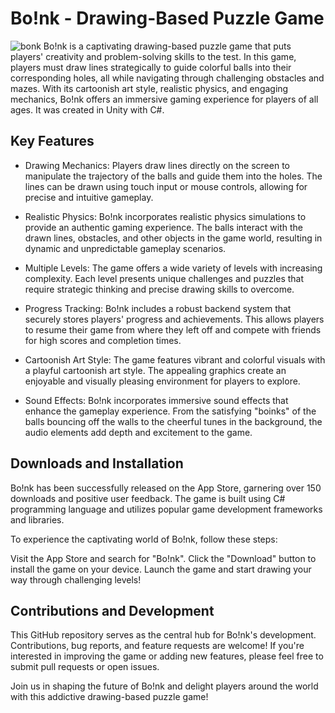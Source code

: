 # Bo!nk - Drawing-Based Puzzle Game
![bonk](https://github.com/MarkvilleDev/Boink/assets/75771131/2d2a8d63-77a1-4784-9921-b352adc9d720)
Bo!nk is a captivating drawing-based puzzle game that puts players' creativity and problem-solving skills to the test. In this game, players must draw lines strategically to guide colorful balls into their corresponding holes, all while navigating through challenging obstacles and mazes. With its cartoonish art style, realistic physics, and engaging mechanics, Bo!nk offers an immersive gaming experience for players of all ages. It was created in Unity with C#.

## Key Features
* Drawing Mechanics: Players draw lines directly on the screen to manipulate the trajectory of the balls and guide them into the holes. The lines can be drawn using touch input or mouse controls, allowing for precise and intuitive gameplay.

* Realistic Physics: Bo!nk incorporates realistic physics simulations to provide an authentic gaming experience. The balls interact with the drawn lines, obstacles, and other objects in the game world, resulting in dynamic and unpredictable gameplay scenarios.

* Multiple Levels: The game offers a wide variety of levels with increasing complexity. Each level presents unique challenges and puzzles that require strategic thinking and precise drawing skills to overcome.

* Progress Tracking: Bo!nk includes a robust backend system that securely stores players' progress and achievements. This allows players to resume their game from where they left off and compete with friends for high scores and completion times.

* Cartoonish Art Style: The game features vibrant and colorful visuals with a playful cartoonish art style. The appealing graphics create an enjoyable and visually pleasing environment for players to explore.

* Sound Effects: Bo!nk incorporates immersive sound effects that enhance the gameplay experience. From the satisfying "boinks" of the balls bouncing off the walls to the cheerful tunes in the background, the audio elements add depth and excitement to the game.

## Downloads and Installation
Bo!nk has been successfully released on the App Store, garnering over 150 downloads and positive user feedback. The game is built using C# programming language and utilizes popular game development frameworks and libraries.

To experience the captivating world of Bo!nk, follow these steps:

Visit the App Store and search for "Bo!nk".
Click the "Download" button to install the game on your device.
Launch the game and start drawing your way through challenging levels!

## Contributions and Development
This GitHub repository serves as the central hub for Bo!nk's development. Contributions, bug reports, and feature requests are welcome! If you're interested in improving the game or adding new features, please feel free to submit pull requests or open issues.

Join us in shaping the future of Bo!nk and delight players around the world with this addictive drawing-based puzzle game!
